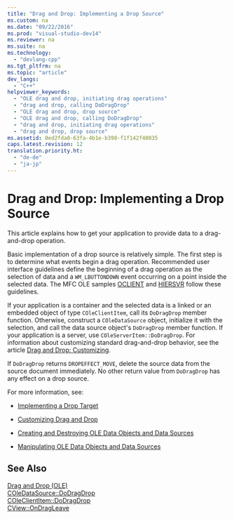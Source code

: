 ```yaml
---
title: "Drag and Drop: Implementing a Drop Source"
ms.custom: na
ms.date: "09/22/2016"
ms.prod: "visual-studio-dev14"
ms.reviewer: na
ms.suite: na
ms.technology: 
  - "devlang-cpp"
ms.tgt_pltfrm: na
ms.topic: "article"
dev_langs: 
  - "C++"
helpviewer_keywords: 
  - "OLE drag and drop, initiating drag operations"
  - "drag and drop, calling DoDragDrop"
  - "OLE drag and drop, drop source"
  - "OLE drag and drop, calling DoDragDrop"
  - "drag and drop, initiating drag operations"
  - "drag and drop, drop source"
ms.assetid: 0ed2fda0-63fa-4b1e-b398-f1f142f40035
caps.latest.revision: 12
translation.priority.ht: 
  - "de-de"
  - "ja-jp"
---
```

# Drag and Drop: Implementing a Drop Source
This article explains how to get your application to provide data to a drag-and-drop operation.  
  
 Basic implementation of a drop source is relatively simple. The first step is to determine what events begin a drag operation. Recommended user interface guidelines define the beginning of a drag operation as the selection of data and a `WM_LBUTTONDOWN` event occurring on a point inside the selected data. The MFC OLE samples [OCLIENT](../VS_csharp/visual-c---samples.md) and [HIERSVR](../VS_csharp/visual-c---samples.md) follow these guidelines.  
  
 If your application is a container and the selected data is a linked or an embedded object of type `COleClientItem`, call its `DoDragDrop` member function. Otherwise, construct a `COleDataSource` object, initialize it with the selection, and call the data source object's `DoDragDrop` member function. If your application is a server, use `COleServerItem::DoDragDrop`. For information about customizing standard drag-and-drop behavior, see the article [Drag and Drop: Customizing](../VS_csharp/drag-and-drop--customizing.md).  
  
 If `DoDragDrop` returns `DROPEFFECT_MOVE`, delete the source data from the source document immediately. No other return value from `DoDragDrop` has any effect on a drop source.  
  
 For more information, see:  
  
-   [Implementing a Drop Target](../VS_csharp/drag-and-drop--implementing-a-drop-target.md)  
  
-   [Customizing Drag and Drop](../VS_csharp/drag-and-drop--customizing.md)  
  
-   [Creating and Destroying OLE Data Objects and Data Sources](../VS_csharp/data-objects-and-data-sources--creation-and-destruction.md)  
  
-   [Manipulating OLE Data Objects and Data Sources](../VS_csharp/data-objects-and-data-sources--manipulation.md)  
  
## See Also  
 [Drag and Drop (OLE)](../VS_csharp/drag-and-drop--ole-.md)   
 [COleDataSource::DoDragDrop](../Topic/COleDataSource::DoDragDrop.md)   
 [COleClientItem::DoDragDrop](../Topic/COleClientItem::DoDragDrop.md)   
 [CView::OnDragLeave](../Topic/CView::OnDragLeave.md)
